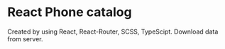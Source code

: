 # React Phone catalog
Created by using React, React-Router, SCSS, TypeScipt. Download data from server.

